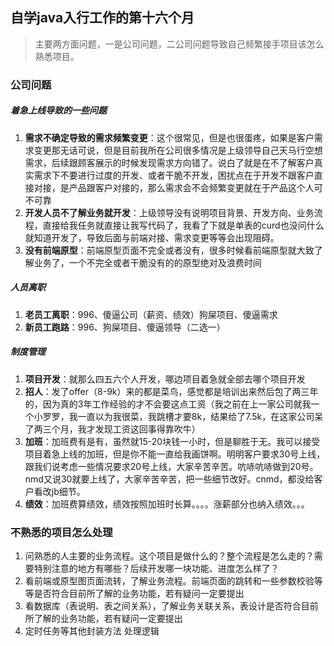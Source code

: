 ## 自学java入行工作的第十六个月

> 主要两方面问题，一是公司问题，二公司问题导致自己频繁接手项目该怎么熟悉项目。

### 公司问题

##### 着急上线导致的一些问题

1. **需求不确定导致的需求频繁变更**：这个很常见，但是也很蛋疼，如果是客户需求变更那无话可说，但是目前我所在公司很多情况是上级领导自己天马行空想需求，后续跟顾客展示的时候发现需求方向错了。说白了就是在不了解客户真实需求下不要进行过度的开发、或者干脆不开发，困扰点在于开发不跟客户直接对接，是产品跟客户对接的，那么需求会不会频繁变更就在于产品这个人可不可靠
2. **开发人员不了解业务就开发**：上级领导没有说明项目背景、开发方向、业务流程，直接给我任务就直接让我写代码了，我看了下就是单表的curd也没问什么就知道开发了，导致后面与前端对接、需求变更等等会出现阻碍。
3. **没有前端原型**：前端原型页面不完全或者没有，很多时候看前端原型就大致了解业务了，一个不完全或者干脆没有的的原型绝对及浪费时间

##### 人员离职

1. **老员工离职**：996、傻逼公司（薪资、绩效）狗屎项目、傻逼需求
2. **新员工跑路**：996、狗屎项目、傻逼领导（二选一）

##### 制度管理

1. **项目开发**：就那么四五六个人开发，哪边项目着急就全部去哪个项目开发
2. **招人**：发了offer（8-9k）来的都是菜鸟，感觉都是培训出来然后包了两三年的，因为真的3年工作经验的才不会要这点工资（我之前在上一家公司就我一个小罗罗，我一直以为我很菜，我跳槽才要8k，结果给了7.5k，在这家公司呆了两三个月，我才发现工资这回事得靠吹牛）
3. **加班**：加班费有是有，虽然就15-20块钱一小时，但是聊胜于无。我可以接受项目着急上线的加班，但是你不能一直给我画饼啊。明明客户要求30号上线，跟我们说考虑一些情况要求20号上线，大家辛苦辛苦。吭哧吭哧做到20号。nmd又说30就要上线了，大家辛苦辛苦，把一些细节改好。cnmd，都没给客户看改jb细节。
4. **绩效**：加班费算绩效，绩效按照加班时长算。。。。涨薪部分也纳入绩效。。。

### 不熟悉的项目怎么处理

1. 问熟悉的人主要的业务流程。这个项目是做什么的？整个流程是怎么走的？需要特别注意的地方有哪些？后续开发哪一块功能、进度怎么样了？
2. 看前端或原型图页面流转，了解业务流程。前端页面的跳转和一些参数校验等等是否符合目前所了解的业务功能，若有疑问一定要提出
3. 看数据库（表说明、表之间关系），了解业务关联关系，表设计是否符合目前所了解的业务功能，若有疑问一定要提出
4. 定时任务等其他封装方法 处理逻辑
